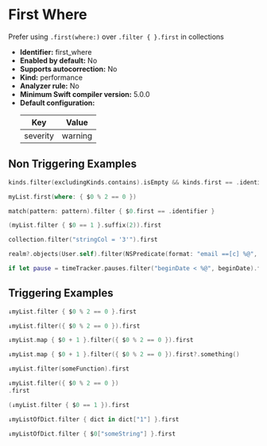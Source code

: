 # First Where

Prefer using `.first(where:)` over `.filter { }.first` in collections

* **Identifier:** first_where
* **Enabled by default:** No
* **Supports autocorrection:** No
* **Kind:** performance
* **Analyzer rule:** No
* **Minimum Swift compiler version:** 5.0.0
* **Default configuration:**
  <table>
  <thead>
  <tr><th>Key</th><th>Value</th></tr>
  </thead>
  <tbody>
  <tr>
  <td>
  severity
  </td>
  <td>
  warning
  </td>
  </tr>
  </tbody>
  </table>

## Non Triggering Examples

```swift
kinds.filter(excludingKinds.contains).isEmpty && kinds.first == .identifier
```

```swift
myList.first(where: { $0 % 2 == 0 })
```

```swift
match(pattern: pattern).filter { $0.first == .identifier }
```

```swift
(myList.filter { $0 == 1 }.suffix(2)).first
```

```swift
collection.filter("stringCol = '3'").first
```

```swift
realm?.objects(User.self).filter(NSPredicate(format: "email ==[c] %@", email)).first
```

```swift
if let pause = timeTracker.pauses.filter("beginDate < %@", beginDate).first { print(pause) }
```

## Triggering Examples

```swift
↓myList.filter { $0 % 2 == 0 }.first
```

```swift
↓myList.filter({ $0 % 2 == 0 }).first
```

```swift
↓myList.map { $0 + 1 }.filter({ $0 % 2 == 0 }).first
```

```swift
↓myList.map { $0 + 1 }.filter({ $0 % 2 == 0 }).first?.something()
```

```swift
↓myList.filter(someFunction).first
```

```swift
↓myList.filter({ $0 % 2 == 0 })
.first
```

```swift
(↓myList.filter { $0 == 1 }).first
```

```swift
↓myListOfDict.filter { dict in dict["1"] }.first
```

```swift
↓myListOfDict.filter { $0["someString"] }.first
```